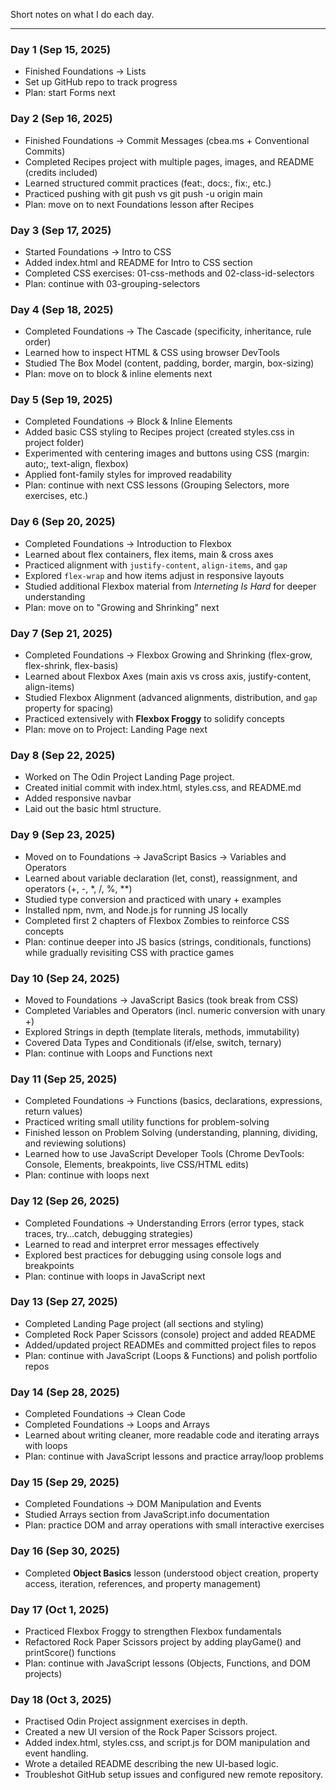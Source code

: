Short notes on what I do each day.

---

### Day 1 (Sep 15, 2025)
- Finished Foundations → Lists
- Set up GitHub repo to track progress
- Plan: start Forms next



### Day 2 (Sep 16, 2025)  
- Finished Foundations → Commit Messages (cbea.ms + Conventional Commits)  
- Completed Recipes project with multiple pages, images, and README (credits included)  
- Learned structured commit practices (feat:, docs:, fix:, etc.)  
- Practiced pushing with git push vs git push -u origin main  
- Plan: move on to next Foundations lesson after Recipes 
 

### Day 3 (Sep 17, 2025)  
- Started Foundations → Intro to CSS  
- Added index.html and README for Intro to CSS section  
- Completed CSS exercises: 01-css-methods and 02-class-id-selectors  
- Plan: continue with 03-grouping-selectors  


### Day 4 (Sep 18, 2025)  
- Completed Foundations → The Cascade (specificity, inheritance, rule order)  
- Learned how to inspect HTML & CSS using browser DevTools  
- Studied The Box Model (content, padding, border, margin, box-sizing)  
- Plan: move on to block & inline elements next  


### Day 5 (Sep 19, 2025)

- Completed Foundations → Block & Inline Elements
- Added basic CSS styling to Recipes project (created styles.css in project folder)
- Experimented with centering images and buttons using CSS (margin: auto;, text-align,    flexbox)
- Applied font-family styles for improved readability
- Plan: continue with next CSS lessons (Grouping Selectors, more exercises, etc.)


### Day 6 (Sep 20, 2025)  
- Completed Foundations → Introduction to Flexbox  
- Learned about flex containers, flex items, main & cross axes  
- Practiced alignment with `justify-content`, `align-items`, and `gap`  
- Explored `flex-wrap` and how items adjust in responsive layouts  
- Studied additional Flexbox material from *Interneting Is Hard* for deeper understanding  
- Plan: move on to "Growing and Shrinking" next  


### Day 7 (Sep 21, 2025)  
- Completed Foundations → Flexbox Growing and Shrinking (flex-grow, flex-shrink, flex-basis)  
- Learned about Flexbox Axes (main axis vs cross axis, justify-content, align-items)  
- Studied Flexbox Alignment (advanced alignments, distribution, and `gap` property for spacing)  
- Practiced extensively with **Flexbox Froggy** to solidify concepts  
- Plan: move on to Project: Landing Page next  

### Day 8 (Sep 22, 2025)
- Worked on The Odin Project Landing Page project.
- Created initial commit with index.html, styles.css, and README.md
- Added responsive navbar
- Laid out the basic html structure.

### Day 9 (Sep 23, 2025)

- Moved on to Foundations → JavaScript Basics → Variables and Operators
- Learned about variable declaration (let, const), reassignment, and operators (+, -, *, /, %, **)
- Studied type conversion and practiced with unary + examples
- Installed npm, nvm, and Node.js for running JS locally
- Completed first 2 chapters of Flexbox Zombies to reinforce CSS concepts
- Plan: continue deeper into JS basics (strings, conditionals, functions) while gradually revisiting CSS with practice games


### Day 10 (Sep 24, 2025)  
- Moved to Foundations → JavaScript Basics (took break from CSS)  
- Completed Variables and Operators (incl. numeric conversion with unary +)  
- Explored Strings in depth (template literals, methods, immutability)  
- Covered Data Types and Conditionals (if/else, switch, ternary)  
- Plan: continue with Loops and Functions next  


### Day 11 (Sep 25, 2025)  
- Completed Foundations → Functions (basics, declarations, expressions, return values)  
- Practiced writing small utility functions for problem-solving  
- Finished lesson on Problem Solving (understanding, planning, dividing, and reviewing solutions)  
- Learned how to use JavaScript Developer Tools (Chrome DevTools: Console, Elements, breakpoints, live CSS/HTML edits)  
- Plan: continue with loops next


### Day 12 (Sep 26, 2025)  
- Completed Foundations → Understanding Errors (error types, stack traces, try…catch, debugging strategies)  
- Learned to read and interpret error messages effectively  
- Explored best practices for debugging using console logs and breakpoints  
- Plan: continue with loops in JavaScript next  


### Day 13 (Sep 27, 2025)
- Completed Landing Page project (all sections and styling)
- Completed Rock Paper Scissors (console) project and added README
- Added/updated project READMEs and committed project files to repos
- Plan: continue with JavaScript (Loops & Functions) and polish portfolio repos


### Day 14 (Sep 28, 2025)
- Completed Foundations → Clean Code
- Completed Foundations → Loops and Arrays
- Learned about writing cleaner, more readable code and iterating arrays with loops
- Plan: continue with JavaScript lessons and practice array/loop problems


### Day 15 (Sep 29, 2025)  
- Completed Foundations → DOM Manipulation and Events  
- Studied Arrays section from JavaScript.info documentation  
- Plan: practice DOM and array operations with small interactive exercises  


### Day 16 (Sep 30, 2025)
- Completed **Object Basics** lesson (understood object creation, property access, iteration, references, and property management)


### Day 17 (Oct 1, 2025)
- Practiced Flexbox Froggy to strengthen Flexbox fundamentals
- Refactored Rock Paper Scissors project by adding playGame() and printScore() functions
- Plan: continue with JavaScript lessons (Objects, Functions, and DOM projects)


### Day 18 (Oct 3, 2025)
- Practised Odin Project assignment exercises in depth.
- Created a new UI version of the Rock Paper Scissors project.
- Added index.html, styles.css, and script.js for DOM manipulation and event handling.
- Wrote a detailed README describing the new UI-based logic.
- Troubleshot GitHub setup issues and configured new remote repository.